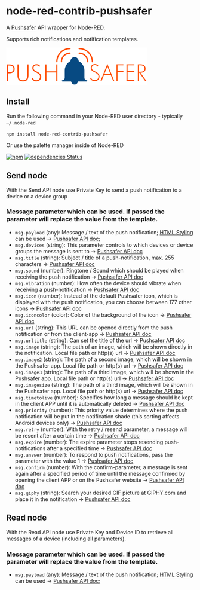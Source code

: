 # node-red-contrib-pushsafer

A [Pushsafer](https://www.pushsafer.com/) API wrapper for Node-RED.

Supports rich notifications and notification templates.

![Pushsafer logo](pushsafer_logo.png)

## Install

Run the following command in your Node-RED user directory - typically `~/.node-red`

    npm install node-red-contrib-pushsafer

Or use the palette manager inside of Node-RED

[![npm](https://img.shields.io/npm/v/node-red-contrib-pushsafer.svg)](https://www.npmjs.com/package/node-red-contrib-pushsafer)
[![dependencies Status](https://david-dm.org/freetimecoder82/node-red-contrib-pushsafer/status.svg)](https://david-dm.org/freetimecoder82/node-red-contrib-pushsafer)

## Send node
With the Send API node use Private Key to send a push notification to a device or a device group 

### Message parameter which can be used. If passed the parameter will replace the value from the template.

- `msg.payload` (any): Message / text of the push notification; [HTML Styling](https://www.pushsafer.com/pushapi_ext#API-HTML) can be used -> [Pushsafer API doc](https://www.pushsafer.com/pushapi_ext#API-M); 
- `msg.devices` (string): This parameter controls to which devices or device groups the message is sent to -> [Pushsafer API doc](https://www.pushsafer.com/pushapi_ext#API-D)
- `msg.title` (string): Subject / title of a push-notification, max. 255 characters -> [Pushsafer API doc](https://www.pushsafer.com/pushapi_ext#API-T)
- `msg.sound` (number): Ringtone / Sound which should be played when receiving the push notification -> [Pushsafer API doc](https://www.pushsafer.com/pushapi_ext#API-S)
- `msg.vibration` (number): How often the device should vibrate when receiving a push-notification -> [Pushsafer API doc](https://www.pushsafer.com/pushapi_ext#API-V)
- `msg.icon` (number): Instead of the default Pushsafer icon, which is displayed with the push notification, you can choose between 177 other icons -> [Pushsafer API doc](https://www.pushsafer.com/pushapi_ext#API-I)
- `msg.iconcolor` (color): Color of the background of the icon -> [Pushsafer API doc](https://www.pushsafer.com/pushapi_ext#API-C)
- `msg.url` (string): This URL can be opened directly from the push notification or from the client-app -> [Pushsafer API doc](https://www.pushsafer.com/pushapi_ext#API-U)
- `msg.urltitle` (string): Can set the title of the url -> [Pushsafer API doc](https://www.pushsafer.com/pushapi_ext#API-UT)
- `msg.image` (string): The path of an image, which will be shown directly in the notification. Local file path or http(s) url -> [Pushsafer API doc](https://www.pushsafer.com/pushapi_ext#API-P)
- `msg.image2` (string): The path of a second image, which will be shown in the Pushsafer app. Local file path or http(s) url -> [Pushsafer API doc](https://www.pushsafer.com/pushapi_ext#API-P)
- `msg.image3` (string): The path of a third image, which will be shown in the Pushsafer app. Local file path or http(s) url -> [Pushsafer API doc](https://www.pushsafer.com/pushapi_ext#API-P)
- `msg.imagesize` (string): The path of a third image, which will be shown in the Pushsafer app. Local file path or http(s) url -> [Pushsafer API doc](https://www.pushsafer.com/pushapi_ext#API-IS)
- `msg.timetolive` (number): Specifies how long a message should be kept in the client APP until it is automatically deleted -> [Pushsafer API doc](https://www.pushsafer.com/pushapi_ext#API-L)
- `msg.priority` (number): This priority value determines where the push notification will be put in the notification shade (this sorting affects Android devices only) -> [Pushsafer API doc](https://www.pushsafer.com/pushapi_ext#API-PR)
- `msg.retry` (number): With the retry / resend parameter, a message will be resent after a certain time -> [Pushsafer API doc](https://www.pushsafer.com/pushapi_ext#API-RE)
- `msg.expire` (number): The expire parameter stops resending push-notifications after a specified time -> [Pushsafer API doc](https://www.pushsafer.com/pushapi_ext#API-EX)
- `msg.answer` (number): To respond to push notifications, pass the parameter with the value 1 -> [Pushsafer API doc](https://www.pushsafer.com/pushapi_ext#API-A)
- `msg.confirm` (number): With the confirm-parameter, a message is sent again after a specified period of time until the message confirmed by opening the client APP or on the Pushsafer website -> [Pushsafer API doc](https://www.pushsafer.com/pushapi_ext#API-CR)
- `msg.giphy` (string): Search your desired GIF picture at GIPHY.com and place it in the notification -> [Pushsafer API doc](https://www.pushsafer.com/pushapi_ext#API-G)

## Read node

With the Read API node use Private Key and Device ID to retrieve all messages of a device (including all parameters).
### Message parameter which can be used. If passed the parameter will replace the value from the template.

- `msg.payload` (any): Message / text of the push notification; [HTML Styling](https://www.pushsafer.com/pushapi_ext#API-HTML) can be used -> [Pushsafer API doc](https://www.pushsafer.com/pushapi_ext#API-M); 